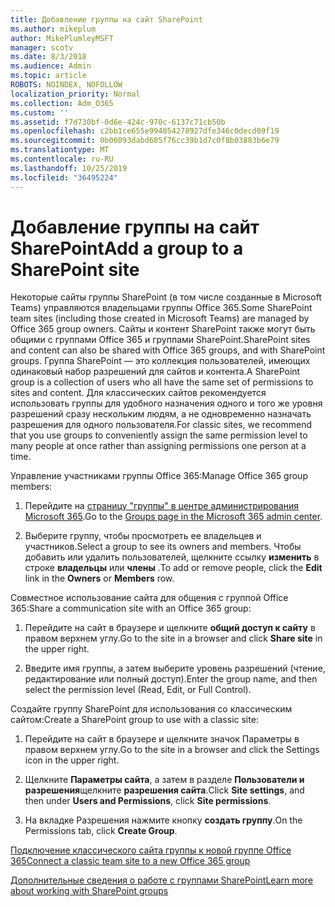 ```yaml
---
title: Добавление группы на сайт SharePoint
ms.author: mikeplum
author: MikePlumleyMSFT
manager: scotv
ms.date: 8/3/2018
ms.audience: Admin
ms.topic: article
ROBOTS: NOINDEX, NOFOLLOW
localization_priority: Normal
ms.collection: Adm_O365
ms.custom: ''
ms.assetid: f7d730bf-0d6e-424c-970c-6137c71cb50b
ms.openlocfilehash: c2bb1ce655e994054278927dfe346c0decd09f19
ms.sourcegitcommit: 0b06093dabd685f76cc39b1d7c0f8b03883b6e79
ms.translationtype: MT
ms.contentlocale: ru-RU
ms.lasthandoff: 10/25/2019
ms.locfileid: "36495224"
---
```

# <a name="add-a-group-to-a-sharepoint-site"></a><span data-ttu-id="0feeb-102">Добавление группы на сайт SharePoint</span><span class="sxs-lookup"><span data-stu-id="0feeb-102">Add a group to a SharePoint site</span></span>

<span data-ttu-id="0feeb-103">Некоторые сайты группы SharePoint (в том числе созданные в Microsoft Teams) управляются владельцами группы Office 365.</span><span class="sxs-lookup"><span data-stu-id="0feeb-103">Some SharePoint team sites (including those created in Microsoft Teams) are managed by Office 365 group owners.</span></span> <span data-ttu-id="0feeb-104">Сайты и контент SharePoint также могут быть общими с группами Office 365 и группами SharePoint.</span><span class="sxs-lookup"><span data-stu-id="0feeb-104">SharePoint sites and content can also be shared with Office 365 groups, and with SharePoint groups.</span></span> <span data-ttu-id="0feeb-105">Группа SharePoint — это коллекция пользователей, имеющих одинаковый набор разрешений для сайтов и контента.</span><span class="sxs-lookup"><span data-stu-id="0feeb-105">A SharePoint group is a collection of users who all have the same set of permissions to sites and content.</span></span> <span data-ttu-id="0feeb-106">Для классических сайтов рекомендуется использовать группы для удобного назначения одного и того же уровня разрешений сразу нескольким людям, а не одновременно назначать разрешения для одного пользователя.</span><span class="sxs-lookup"><span data-stu-id="0feeb-106">For classic sites, we recommend that you use groups to conveniently assign the same permission level to many people at once rather than assigning permissions one person at a time.</span></span>
  
<span data-ttu-id="0feeb-107">Управление участниками группы Office 365:</span><span class="sxs-lookup"><span data-stu-id="0feeb-107">Manage Office 365 group members:</span></span>
  
1. <span data-ttu-id="0feeb-108">Перейдите на [страницу "группы" в центре администрирования Microsoft 365](https://portal.office.com/adminportal/home#/groups).</span><span class="sxs-lookup"><span data-stu-id="0feeb-108">Go to the [Groups page in the Microsoft 365 admin center](https://portal.office.com/adminportal/home#/groups).</span></span>
    
2. <span data-ttu-id="0feeb-109">Выберите группу, чтобы просмотреть ее владельцев и участников.</span><span class="sxs-lookup"><span data-stu-id="0feeb-109">Select a group to see its owners and members.</span></span> <span data-ttu-id="0feeb-110">Чтобы добавить или удалить пользователей, щелкните ссылку **изменить** в строке **владельцы** или **члены** .</span><span class="sxs-lookup"><span data-stu-id="0feeb-110">To add or remove people, click the **Edit** link in the **Owners** or **Members** row.</span></span> 
    
<span data-ttu-id="0feeb-111">Совместное использование сайта для общения с группой Office 365:</span><span class="sxs-lookup"><span data-stu-id="0feeb-111">Share a communication site with an Office 365 group:</span></span>
  
1. <span data-ttu-id="0feeb-112">Перейдите на сайт в браузере и щелкните **общий доступ к сайту** в правом верхнем углу.</span><span class="sxs-lookup"><span data-stu-id="0feeb-112">Go to the site in a browser and click **Share site** in the upper right.</span></span> 
    
2. <span data-ttu-id="0feeb-113">Введите имя группы, а затем выберите уровень разрешений (чтение, редактирование или полный доступ).</span><span class="sxs-lookup"><span data-stu-id="0feeb-113">Enter the group name, and then select the permission level (Read, Edit, or Full Control).</span></span>
    
<span data-ttu-id="0feeb-114">Создайте группу SharePoint для использования со классическим сайтом:</span><span class="sxs-lookup"><span data-stu-id="0feeb-114">Create a SharePoint group to use with a classic site:</span></span>
  
1. <span data-ttu-id="0feeb-115">Перейдите на сайт в браузере и щелкните значок Параметры в правом верхнем углу.</span><span class="sxs-lookup"><span data-stu-id="0feeb-115">Go to the site in a browser and click the Settings icon in the upper right.</span></span>
    
2. <span data-ttu-id="0feeb-116">Щелкните **Параметры сайта**, а затем в разделе **Пользователи и разрешения**щелкните **разрешения сайта**.</span><span class="sxs-lookup"><span data-stu-id="0feeb-116">Click **Site settings**, and then under **Users and Permissions**, click **Site permissions**.</span></span>
    
3. <span data-ttu-id="0feeb-117">На вкладке Разрешения нажмите кнопку **создать группу**.</span><span class="sxs-lookup"><span data-stu-id="0feeb-117">On the Permissions tab, click **Create Group**.</span></span>
    
[<span data-ttu-id="0feeb-118">Подключение классического сайта группы к новой группе Office 365</span><span class="sxs-lookup"><span data-stu-id="0feeb-118">Connect a classic team site to a new Office 365 group</span></span>](https://go.microsoft.com/fwlink/?linkid=2008654)
  
[<span data-ttu-id="0feeb-119">Дополнительные сведения о работе с группами SharePoint</span><span class="sxs-lookup"><span data-stu-id="0feeb-119">Learn more about working with SharePoint groups</span></span>](https://go.microsoft.com/fwlink/?linkid=874658)
  

